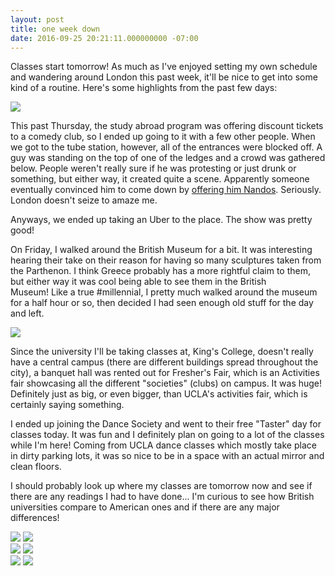 ```yaml
---
layout: post
title: one week down
date: 2016-09-25 20:21:11.000000000 -07:00
---
```

Classes start tomorrow! As much as I've enjoyed setting my own schedule and wandering around London this past week, it'll be nice to get into some kind of a routine. Here's some highlights from the past few days:

<img class="col half left" src="/img/one-week-down-2.jpg">

This past Thursday, the study abroad program was offering discount tickets to a comedy club, so I ended up going to it with a few other people. When we got to the tube station, however, all of the entrances were blocked off. A guy was standing on the top of one of the ledges and a crowd was gathered below. People weren't really sure if he was protesting or just drunk or something, but either way, it created quite a scene. Apparently someone eventually convinced him to come down by <a href="http://www.standard.co.uk/news/london/stratford-passerby-talked-down-dancing-protester-on-station-roof-by-offering-him-a-nandos-a3352016.html" target="_blank" rel="noopener noreferrer">offering him Nandos</a>. Seriously. London doesn't seize to amaze me.

Anyways, we ended up taking an Uber to the place. The show was pretty good!


On Friday, I walked around the British Museum for a bit. It was interesting hearing their take on their reason for having so many sculptures taken from the Parthenon. I think Greece probably has a more rightful claim to them, but either way it was cool being able to see them in the British Museum! Like a true #millennial, I pretty much walked around the museum for a half hour or so, then decided I had seen enough old stuff for the day and left.

<img class="col one right" src="/img/one-week-down-1.jpg">

Since the university I'll be taking classes at, King's College, doesn't really have a central campus (there are different buildings spread throughout the city), a banquet hall was rented out for Fresher's Fair, which is an Activities fair showcasing all the different "societies" (clubs) on campus. It was huge! Definitely just as big, or even bigger, than UCLA's activities fair, which is certainly saying something.

I ended up joining the Dance Society and went to their free "Taster" day for classes today. It was fun and I definitely plan on going to a lot of the classes while I'm here! Coming from UCLA dance classes which mostly take place in dirty parking lots, it was so nice to be in a space with an actual mirror and clean floors.

I should probably look up where my classes are tomorrow now and see if there are any readings I had to have done... I'm curious to see how British universities compare to American ones and if there are any major differences!

<div class="img_row fixed">
	<img class="col half" src="/img/one-week-down-3.jpg">
	<img class="col half" src="/img/one-week-down-8.jpg">
</div>

<div class="img_row fixed">
	<img class="col one" src="/img/one-week-down-4.jpg">
	<img class="col two" src="/img/one-week-down-5.jpg">
</div>

<div class="img_row fixed">
	<img class="col two" src="/img/one-week-down-7.jpg">
	<img class="col one" src="/img/one-week-down-6.jpg">
</div>


